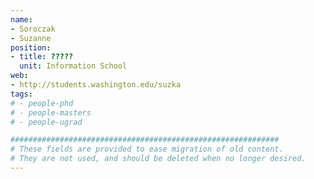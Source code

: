 ```yaml
---
name:
- Soroczak
- Suzanne
position:
- title: ?????
  unit: Information School
web:
- http://students.washington.edu/suzka
tags:
# - people-phd
# - people-masters
# - people-ugrad

############################################################
# These fields are provided to ease migration of old content.
# They are not used, and should be deleted when no longer desired.
---
```

